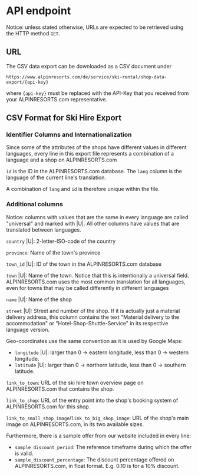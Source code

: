 API endpoint
================================

Notice: unless stated otherwise, URLs are expected to be retrieved using the HTTP method `GET`.

URL
--------------------------------

The CSV data export can be downloaded as a CSV document under

`https://www.alpinresorts.com/de/service/ski-rental/shop-data-export/{api-key}`

where `{api-key}` must be replaced with the API-Key that you received from your ALPINRESORTS.com representative.

CSV Format for Ski Hire Export
--------------------------------

### Identifier Columns and Internationalization

Since some of the attributes of the shops have different values in different languages, every line
in this export file represents a combination of a language and a shop on ALPINRESORTS.com

`id` is the ID in the ALPINRESORTS.com database. The `lang` column is the language of the current line's translation. 

A combination of `lang` and `id` is therefore unique within the file.

### Additional columns

Notice: columns with values that are the same in every language are called "universal" and marked with |U|. 
All other columns have values that are translated between languages. 

`country` |U|: 2-letter-ISO-code of the country

`province`: Name of the town's province

`town_id` |U|: ID of the town in the ALPINRESORTS.com database

`town` |U|: Name of the town. Notice that this is intentionally a universal field. ALPINRESORTS.com uses the most common 
translation for all languages, even for towns that may be called differently in different languages  

`name` |U|: Name of the shop

`street` |U|: Street and number of the shop. If it is actually just a material delivery address,
 this column contains the text "Material delivery to the accommodation" or "Hotel-Shop-Shuttle-Service" 
 in its respective language version.

Geo-coordinates use the same convention as it is used by Google Maps:
- `longitude` |U|: larger than 0 -> eastern longitude, less than 0 ->
western longitude.
- `latitude` |U|: larger than 0 -> northern latitude, less than 0 ->
southern latitude.

`link_to_town`: URL of the ski hire town overview page on ALPINRESORTS.com that contains the shop.

`link_to_shop`: URL of the entry point into the shop's booking system of ALPINRESORTS.com for this shop.

`link_to_small_shop_image`/`link_to_big_shop_image`: URL of the shop's main image on ALPINRESORTS.com, in its two available sizes.

Furthermore, there is a sample offer from our website included in every line: 
- `sample_discount_period`: The reference timeframe during which the offer is valid.
- `sample_discount_percentage`: The discount percentage offered on ALPINRESORTS.com, in float format. E.g. 0.10 is for a 10% discount.
